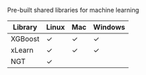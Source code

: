 Pre-built shared libraries for machine learning

Library | Linux | Mac | Windows
--- | --- | --- | ---
XGBoost | ✓ | ✓ | ✓
xLearn | ✓ | ✓ | ✓
NGT | ✓ | |
